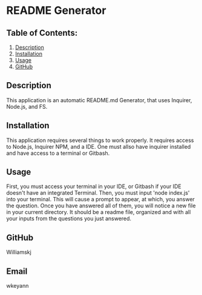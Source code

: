 # README Generator
## Table of Contents:

  1. [Description](#describe)
  2. [Installation](#install)
  3. [Usage](#use)
  4. [GitHub](#GitHub)

## Description
This application is an automatic README.md Generator, that uses Inquirer, Node.js, and FS. 
## Installation
This application requires several things to work properly. It requires access to Node.js, Inquirer NPM, and a IDE. One must allso have inquirer installed and have access to a terminal or Gitbash.
## Usage
First, you must access your terminal in your IDE, or Gitbash if your IDE doesn't have an integrated Terminal. Then, you must input 'node index.js' into your terminal. This will cause a prompt to appear, at which, you answer the question. Once you have answered all of them, you will notice a new file in your current directory. It should be a readme file, organized and with all your inputs from the questions you just answered.
## GitHub
Williamskj
## Email
wkeyann 